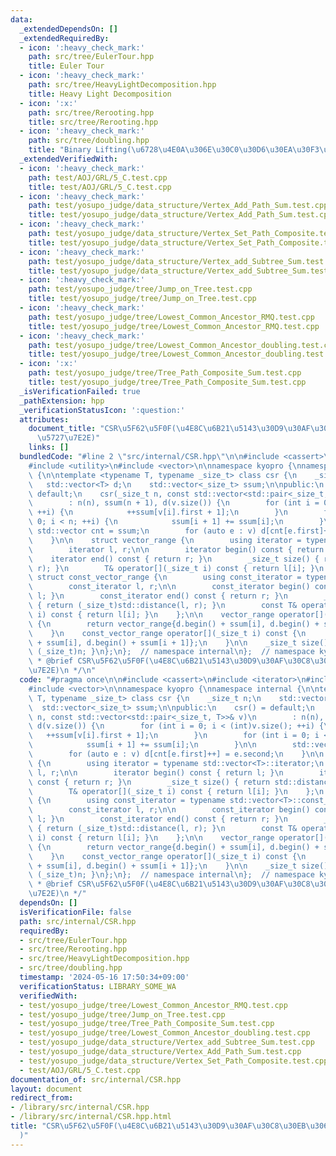 ```yaml
---
data:
  _extendedDependsOn: []
  _extendedRequiredBy:
  - icon: ':heavy_check_mark:'
    path: src/tree/EulerTour.hpp
    title: Euler Tour
  - icon: ':heavy_check_mark:'
    path: src/tree/HeavyLightDecomposition.hpp
    title: Heavy Light Decomposition
  - icon: ':x:'
    path: src/tree/Rerooting.hpp
    title: src/tree/Rerooting.hpp
  - icon: ':heavy_check_mark:'
    path: src/tree/doubling.hpp
    title: "Binary Lifting(\u6728\u4E0A\u306E\u30C0\u30D6\u30EA\u30F3\u30B0)"
  _extendedVerifiedWith:
  - icon: ':heavy_check_mark:'
    path: test/AOJ/GRL/5_C.test.cpp
    title: test/AOJ/GRL/5_C.test.cpp
  - icon: ':heavy_check_mark:'
    path: test/yosupo_judge/data_structure/Vertex_Add_Path_Sum.test.cpp
    title: test/yosupo_judge/data_structure/Vertex_Add_Path_Sum.test.cpp
  - icon: ':heavy_check_mark:'
    path: test/yosupo_judge/data_structure/Vertex_Set_Path_Composite.test.cpp
    title: test/yosupo_judge/data_structure/Vertex_Set_Path_Composite.test.cpp
  - icon: ':heavy_check_mark:'
    path: test/yosupo_judge/data_structure/Vertex_add_Subtree_Sum.test.cpp
    title: test/yosupo_judge/data_structure/Vertex_add_Subtree_Sum.test.cpp
  - icon: ':heavy_check_mark:'
    path: test/yosupo_judge/tree/Jump_on_Tree.test.cpp
    title: test/yosupo_judge/tree/Jump_on_Tree.test.cpp
  - icon: ':heavy_check_mark:'
    path: test/yosupo_judge/tree/Lowest_Common_Ancestor_RMQ.test.cpp
    title: test/yosupo_judge/tree/Lowest_Common_Ancestor_RMQ.test.cpp
  - icon: ':heavy_check_mark:'
    path: test/yosupo_judge/tree/Lowest_Common_Ancestor_doubling.test.cpp
    title: test/yosupo_judge/tree/Lowest_Common_Ancestor_doubling.test.cpp
  - icon: ':x:'
    path: test/yosupo_judge/tree/Tree_Path_Composite_Sum.test.cpp
    title: test/yosupo_judge/tree/Tree_Path_Composite_Sum.test.cpp
  _isVerificationFailed: true
  _pathExtension: hpp
  _verificationStatusIcon: ':question:'
  attributes:
    document_title: "CSR\u5F62\u5F0F(\u4E8C\u6B21\u5143\u30D9\u30AF\u30C8\u30EB\u306E\
      \u5727\u7E2E)"
    links: []
  bundledCode: "#line 2 \"src/internal/CSR.hpp\"\n\n#include <cassert>\n#include <iterator>\n\
    #include <utility>\n#include <vector>\n\nnamespace kyopro {\nnamespace internal\
    \ {\n\ntemplate <typename T, typename _size_t> class csr {\n    _size_t n;\n \
    \   std::vector<T> d;\n    std::vector<_size_t> ssum;\n\npublic:\n    csr() =\
    \ default;\n    csr(_size_t n, const std::vector<std::pair<_size_t, T>>& v)\n\
    \        : n(n), ssum(n + 1), d(v.size()) {\n        for (int i = 0; i < (int)v.size();\
    \ ++i) {\n            ++ssum[v[i].first + 1];\n        }\n        for (int i =\
    \ 0; i < n; ++i) {\n            ssum[i + 1] += ssum[i];\n        }\n\n       \
    \ std::vector cnt = ssum;\n        for (auto e : v) d[cnt[e.first]++] = e.second;\n\
    \    }\n\n    struct vector_range {\n        using iterator = typename std::vector<T>::iterator;\n\
    \        iterator l, r;\n\n        iterator begin() const { return l; }\n    \
    \    iterator end() const { return r; }\n        _size_t size() { return std::distance(l,\
    \ r); }\n        T& operator[](_size_t i) const { return l[i]; }\n    };\n   \
    \ struct const_vector_range {\n        using const_iterator = typename std::vector<T>::const_iterator;\n\
    \        const_iterator l, r;\n\n        const_iterator begin() const { return\
    \ l; }\n        const_iterator end() const { return r; }\n        _size_t size()\
    \ { return (_size_t)std::distance(l, r); }\n        const T& operator[](_size_t\
    \ i) const { return l[i]; }\n    };\n\n    vector_range operator[](_size_t i)\
    \ {\n        return vector_range{d.begin() + ssum[i], d.begin() + ssum[i + 1]};\n\
    \    }\n    const_vector_range operator[](_size_t i) const {\n        return const_vector_range{d.begin()\
    \ + ssum[i], d.begin() + ssum[i + 1]};\n    }\n\n    _size_t size() const { return\
    \ (_size_t)n; }\n};\n};  // namespace internal\n};  // namespace kyopro\n\n/**\n\
    \ * @brief CSR\u5F62\u5F0F(\u4E8C\u6B21\u5143\u30D9\u30AF\u30C8\u30EB\u306E\u5727\
    \u7E2E)\n */\n"
  code: "#pragma once\n\n#include <cassert>\n#include <iterator>\n#include <utility>\n\
    #include <vector>\n\nnamespace kyopro {\nnamespace internal {\n\ntemplate <typename\
    \ T, typename _size_t> class csr {\n    _size_t n;\n    std::vector<T> d;\n  \
    \  std::vector<_size_t> ssum;\n\npublic:\n    csr() = default;\n    csr(_size_t\
    \ n, const std::vector<std::pair<_size_t, T>>& v)\n        : n(n), ssum(n + 1),\
    \ d(v.size()) {\n        for (int i = 0; i < (int)v.size(); ++i) {\n         \
    \   ++ssum[v[i].first + 1];\n        }\n        for (int i = 0; i < n; ++i) {\n\
    \            ssum[i + 1] += ssum[i];\n        }\n\n        std::vector cnt = ssum;\n\
    \        for (auto e : v) d[cnt[e.first]++] = e.second;\n    }\n\n    struct vector_range\
    \ {\n        using iterator = typename std::vector<T>::iterator;\n        iterator\
    \ l, r;\n\n        iterator begin() const { return l; }\n        iterator end()\
    \ const { return r; }\n        _size_t size() { return std::distance(l, r); }\n\
    \        T& operator[](_size_t i) const { return l[i]; }\n    };\n    struct const_vector_range\
    \ {\n        using const_iterator = typename std::vector<T>::const_iterator;\n\
    \        const_iterator l, r;\n\n        const_iterator begin() const { return\
    \ l; }\n        const_iterator end() const { return r; }\n        _size_t size()\
    \ { return (_size_t)std::distance(l, r); }\n        const T& operator[](_size_t\
    \ i) const { return l[i]; }\n    };\n\n    vector_range operator[](_size_t i)\
    \ {\n        return vector_range{d.begin() + ssum[i], d.begin() + ssum[i + 1]};\n\
    \    }\n    const_vector_range operator[](_size_t i) const {\n        return const_vector_range{d.begin()\
    \ + ssum[i], d.begin() + ssum[i + 1]};\n    }\n\n    _size_t size() const { return\
    \ (_size_t)n; }\n};\n};  // namespace internal\n};  // namespace kyopro\n\n/**\n\
    \ * @brief CSR\u5F62\u5F0F(\u4E8C\u6B21\u5143\u30D9\u30AF\u30C8\u30EB\u306E\u5727\
    \u7E2E)\n */"
  dependsOn: []
  isVerificationFile: false
  path: src/internal/CSR.hpp
  requiredBy:
  - src/tree/EulerTour.hpp
  - src/tree/Rerooting.hpp
  - src/tree/HeavyLightDecomposition.hpp
  - src/tree/doubling.hpp
  timestamp: '2024-05-16 17:50:34+09:00'
  verificationStatus: LIBRARY_SOME_WA
  verifiedWith:
  - test/yosupo_judge/tree/Lowest_Common_Ancestor_RMQ.test.cpp
  - test/yosupo_judge/tree/Jump_on_Tree.test.cpp
  - test/yosupo_judge/tree/Tree_Path_Composite_Sum.test.cpp
  - test/yosupo_judge/tree/Lowest_Common_Ancestor_doubling.test.cpp
  - test/yosupo_judge/data_structure/Vertex_add_Subtree_Sum.test.cpp
  - test/yosupo_judge/data_structure/Vertex_Add_Path_Sum.test.cpp
  - test/yosupo_judge/data_structure/Vertex_Set_Path_Composite.test.cpp
  - test/AOJ/GRL/5_C.test.cpp
documentation_of: src/internal/CSR.hpp
layout: document
redirect_from:
- /library/src/internal/CSR.hpp
- /library/src/internal/CSR.hpp.html
title: "CSR\u5F62\u5F0F(\u4E8C\u6B21\u5143\u30D9\u30AF\u30C8\u30EB\u306E\u5727\u7E2E\
  )"
---
```

